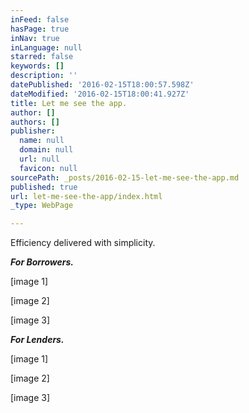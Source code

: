 ```yaml
---
inFeed: false
hasPage: true
inNav: true
inLanguage: null
starred: false
keywords: []
description: ''
datePublished: '2016-02-15T18:00:57.598Z'
dateModified: '2016-02-15T18:00:41.927Z'
title: Let me see the app.
author: []
authors: []
publisher:
  name: null
  domain: null
  url: null
  favicon: null
sourcePath: _posts/2016-02-15-let-me-see-the-app.md
published: true
url: let-me-see-the-app/index.html
_type: WebPage

---
```

Efficiency delivered with simplicity.

_**For Borrowers.**_

\[image 1\]

\[image 2\]

\[image 3\]

**_For Lenders._**

\[image 1\]

\[image 2\]

\[image 3\]